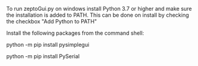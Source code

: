To run zeptoGui.py on windows install Python 3.7 or higher and make sure the installation is added to PATH. This can be done on install by checking the checkbox "Add Python to PATH"

Install the following packages from the command shell:

python -m pip install pysimplegui

python -m pip install PySerial
